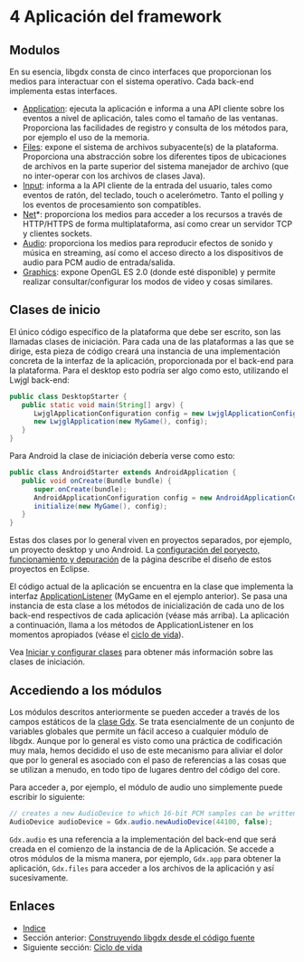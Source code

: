 # 4 Aplicación del framework

## Modulos

En su esencia, libgdx consta de cinco interfaces que proporcionan los medios para interactuar con el sistema operativo. Cada back-end implementa estas interfaces.

- [Application](https://github.com/libgdx/libgdx/tree/master/gdx/src/com/badlogic/gdx/Application.java): ejecuta la aplicación e informa a una API cliente sobre los eventos a nivel de aplicación, tales como el tamaño de las ventanas. Proporciona las facilidades de registro y consulta de los métodos para, por ejemplo el uso de la memoria.
- [Files](https://github.com/libgdx/libgdx/tree/master/gdx/src/com/badlogic/gdx/Files.java): expone el sistema de archivos subyacente(s) de la plataforma. Proporciona una abstracción sobre los diferentes tipos de ubicaciones de archivos en la parte superior del sistema manejador de archivo (que no inter-operar con los archivos de clases Java).
- [Input](https://github.com/libgdx/libgdx/tree/master/gdx/src/com/badlogic/gdx/Input.java): informa a la API cliente de la entrada del usuario, tales como eventos de ratón, del teclado, touch o acelerómetro. Tanto el polling y los eventos de procesamiento son compatibles.
- [Net](https://github.com/libgdx/libgdx/tree/master/gdx/src/com/badlogic/gdx/Net.java)*: proporciona los medios para acceder a los recursos a través de HTTP/HTTPS de forma multiplataforma, así como crear un servidor TCP y clientes sockets.
- [Audio](https://github.com/libgdx/libgdx/tree/master/gdx/src/com/badlogic/gdx/Audio.java): proporciona los medios para reproducir efectos de sonido y música en streaming, así como el acceso directo a los dispositivos de audio para PCM audio de entrada/salida.
- [Graphics](https://github.com/libgdx/libgdx/tree/master/gdx/src/com/badlogic/gdx/Graphics.java): expone OpenGL ES 2.0 (donde esté disponible) y permite realizar consultar/configurar los modos de video y cosas similares.

## Clases de inicio

El único código específico de la plataforma que debe ser escrito, son las llamadas clases de iniciación. Para cada una de las plataformas a las que se dirige, esta pieza de código creará una instancia de una implementación concreta de la interfaz de la aplicación, proporcionada por el back-end para la plataforma. Para el desktop esto podría ser algo como esto, utilizando el Lwjgl back-end:

```java
public class DesktopStarter {
   public static void main(String[] argv) {
      LwjglApplicationConfiguration config = new LwjglApplicationConfiguration();
      new LwjglApplication(new MyGame(), config);
   }
}
```

Para Android la clase de iniciación debería verse como esto:

```java
public class AndroidStarter extends AndroidApplication {
   public void onCreate(Bundle bundle) {
      super.onCreate(bundle);
      AndroidApplicationConfiguration config = new AndroidApplicationConfiguration();
      initialize(new MyGame(), config);
   }
}
```

Estas dos clases por lo general viven en proyectos separados, por ejemplo, un proyecto desktop y uno Android. La [configuración del poryecto, funcionamiento y depuración](02.1.md) de la página describe el diseño de estos proyectos en Eclipse.

El código actual de la aplicación se encuentra en la clase que implementa la interfaz [ApplicationListener](https://github.com/libgdx/libgdx/tree/master/gdx/src/com/badlogic/gdx/ApplicationListener.java) (MyGame en el ejemplo anterior). Se pasa una instancia de esta clase a los métodos de inicialización  de cada uno de los back-end respectivos de cada aplicación (véase más arriba). La aplicación a continuación, llama a los métodos de ApplicationListener en los momentos apropiados (véase el [ciclo de vida](04.1.md)).

Vea [Iniciar y configurar clases](04.3.md) para obtener más información sobre las clases de iniciación.

## Accediendo a los módulos

Los módulos descritos anteriormente se pueden acceder a través de los campos estáticos de la [clase Gdx](https://github.com/libgdx/libgdx/tree/master/gdx/src/com/badlogic/gdx/Gdx.java). Se trata esencialmente de un conjunto de variables globales que permite un fácil acceso a cualquier módulo de libgdx. Aunque por lo general es visto como una práctica de codificación muy mala, hemos decidido el uso de este mecanismo para aliviar el dolor que por lo general es asociado con el paso de referencias a las cosas que se utilizan a menudo, en todo tipo de lugares dentro del código del core.

Para acceder a, por ejemplo, el módulo de audio uno simplemente puede escribir lo siguiente:

```java
// creates a new AudioDevice to which 16-bit PCM samples can be written
AudioDevice audioDevice = Gdx.audio.newAudioDevice(44100, false);
```
`Gdx.audio` es una referencia a la implementación del back-end que será creada en el comienzo de la instancia de de la Aplicación. Se accede a otros módulos de la misma manera, por ejemplo, `Gdx.app` para obtener la aplicación, `Gdx.files` para acceder a los archivos de la aplicación y así sucesivamente.

## Enlaces

- [Indice](preface.md)
- Sección anterior: [Construyendo libgdx desde el código fuente](03.3.md)
- Siguiente sección: [Ciclo de vida](04.1.md)
